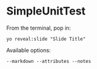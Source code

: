 
# SimpleUnitTest

From the terminal, pop in:

  ```yo reveal:slide "Slide Title"```

Available options:

 ```--markdown --attributes --notes```
